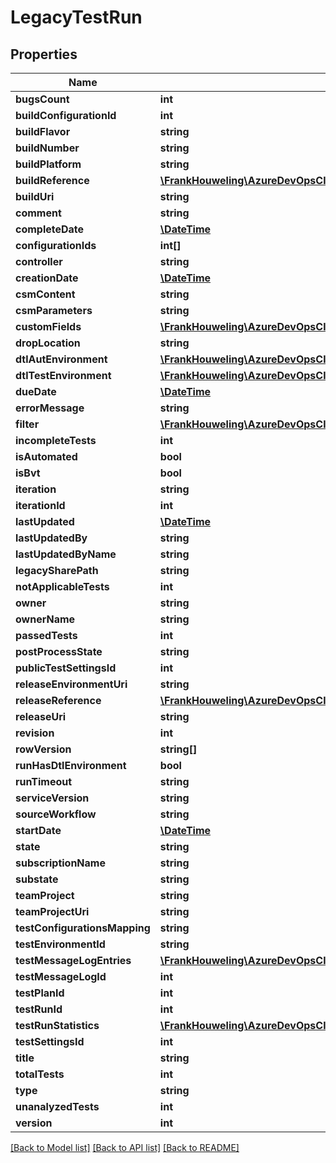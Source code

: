 # LegacyTestRun

## Properties
Name | Type | Description | Notes
------------ | ------------- | ------------- | -------------
**bugsCount** | **int** |  | [optional] 
**buildConfigurationId** | **int** |  | [optional] 
**buildFlavor** | **string** |  | [optional] 
**buildNumber** | **string** |  | [optional] 
**buildPlatform** | **string** |  | [optional] 
**buildReference** | [**\FrankHouweling\AzureDevOpsClient\Test\Model\LegacyBuildConfiguration**](LegacyBuildConfiguration.md) |  | [optional] 
**buildUri** | **string** |  | [optional] 
**comment** | **string** |  | [optional] 
**completeDate** | [**\DateTime**](\DateTime.md) |  | [optional] 
**configurationIds** | **int[]** |  | [optional] 
**controller** | **string** |  | [optional] 
**creationDate** | [**\DateTime**](\DateTime.md) |  | [optional] 
**csmContent** | **string** |  | [optional] 
**csmParameters** | **string** |  | [optional] 
**customFields** | [**\FrankHouweling\AzureDevOpsClient\Test\Model\TestExtensionField[]**](TestExtensionField.md) |  | [optional] 
**dropLocation** | **string** |  | [optional] 
**dtlAutEnvironment** | [**\FrankHouweling\AzureDevOpsClient\Test\Model\ShallowReference**](ShallowReference.md) |  | [optional] 
**dtlTestEnvironment** | [**\FrankHouweling\AzureDevOpsClient\Test\Model\ShallowReference**](ShallowReference.md) |  | [optional] 
**dueDate** | [**\DateTime**](\DateTime.md) |  | [optional] 
**errorMessage** | **string** |  | [optional] 
**filter** | [**\FrankHouweling\AzureDevOpsClient\Test\Model\RunFilter**](RunFilter.md) |  | [optional] 
**incompleteTests** | **int** |  | [optional] 
**isAutomated** | **bool** |  | [optional] 
**isBvt** | **bool** |  | [optional] 
**iteration** | **string** |  | [optional] 
**iterationId** | **int** |  | [optional] 
**lastUpdated** | [**\DateTime**](\DateTime.md) |  | [optional] 
**lastUpdatedBy** | **string** |  | [optional] 
**lastUpdatedByName** | **string** |  | [optional] 
**legacySharePath** | **string** |  | [optional] 
**notApplicableTests** | **int** |  | [optional] 
**owner** | **string** |  | [optional] 
**ownerName** | **string** |  | [optional] 
**passedTests** | **int** |  | [optional] 
**postProcessState** | **string** |  | [optional] 
**publicTestSettingsId** | **int** |  | [optional] 
**releaseEnvironmentUri** | **string** |  | [optional] 
**releaseReference** | [**\FrankHouweling\AzureDevOpsClient\Test\Model\LegacyReleaseReference**](LegacyReleaseReference.md) |  | [optional] 
**releaseUri** | **string** |  | [optional] 
**revision** | **int** |  | [optional] 
**rowVersion** | **string[]** |  | [optional] 
**runHasDtlEnvironment** | **bool** |  | [optional] 
**runTimeout** | **string** |  | [optional] 
**serviceVersion** | **string** |  | [optional] 
**sourceWorkflow** | **string** |  | [optional] 
**startDate** | [**\DateTime**](\DateTime.md) |  | [optional] 
**state** | **string** |  | [optional] 
**subscriptionName** | **string** |  | [optional] 
**substate** | **string** |  | [optional] 
**teamProject** | **string** |  | [optional] 
**teamProjectUri** | **string** |  | [optional] 
**testConfigurationsMapping** | **string** |  | [optional] 
**testEnvironmentId** | **string** |  | [optional] 
**testMessageLogEntries** | [**\FrankHouweling\AzureDevOpsClient\Test\Model\TestMessageLogDetails[]**](TestMessageLogDetails.md) |  | [optional] 
**testMessageLogId** | **int** |  | [optional] 
**testPlanId** | **int** |  | [optional] 
**testRunId** | **int** |  | [optional] 
**testRunStatistics** | [**\FrankHouweling\AzureDevOpsClient\Test\Model\LegacyTestRunStatistic[]**](LegacyTestRunStatistic.md) |  | [optional] 
**testSettingsId** | **int** |  | [optional] 
**title** | **string** |  | [optional] 
**totalTests** | **int** |  | [optional] 
**type** | **string** |  | [optional] 
**unanalyzedTests** | **int** |  | [optional] 
**version** | **int** |  | [optional] 

[[Back to Model list]](../README.md#documentation-for-models) [[Back to API list]](../README.md#documentation-for-api-endpoints) [[Back to README]](../README.md)


